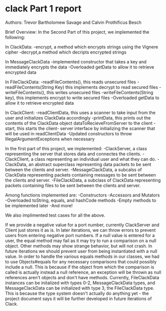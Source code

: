 # clack Part 1 report
Authors: Trevor Bartholomew Savage and Calvin Prothificus Besch
  
  Brief Overview:
  In the Second Part of this project, we implemented the following:
  
  In ClackData:
  -encrypt, a method which encrypts strings using the Vignere cipher
  -decrypt,a method which decripts encrypted strings
  
  In MessageClackData
  -implemented constructor that takes a key and immediately encrypts the data
  -Overloaded getData to allow it to retrieve encrypted data
  
  In FileClackData:
  -readFileContents(), this  reads unsecured files
  -readFileContents(String Key) this implements decrypt to read secured files
  -writeFileContents(), this writes unsecured files
  -writeFileContents(String key), this implements encrypt to write secured files
  -Overloaded getData to allow it to retrieve encrypted data

  In ClackClient:
  -readClientData, this uses a scanner to take input from the user and initializes ClackData accordingly
  -printData, this prints out the contents of the ClackData object dataToRecieveFromServer to the client
  -start, this starts the client- server interface by initializing the scanner that will be used in readClientData
  -Updated constructors to throw IllegalArgumentExceptions when necessary
  
  
  
  
  
  In the first part of this project, we implemented:
  -ClackServer, a class representing the server that stores data and connectes the clients.
  -ClackClient, a class representing an individual user and what they can do.
  -ClackData, an abstract superclass representing data packets to be sent between the clients and server.
  -MessageClackData, a subcalss of ClackData representing packets containing messages to be sent between the clients and server.
  -FileClackData, a subclass of ClackData representing packets containing files to be sent between the clients and server.
  
  Among functions implemented are:
  -Constructors
  -Accessors and Mutators
  -Overloaded toString, equals, and hashCode methods
  -Empty methods to be implemented later
  -And more!
  
  We also implimented test cases for all the above.
  
  If we provide a negative value for a port number, currently ClackServer and Client just stores it as is. In later iterations, we can throw errors to prevent users from entering negative port numbers.
  If a null value is entered for a user, the equal method may fail as it may try to run a comparison on a null object. Other methods may show strange behavior, but will not crash. In future iterations we should prevent user from being instantiated with a null value.
  In order to handle the various equals methods in our classes, we had to use Objects#equals for any necessary comparisons that could possibly include a null. This is because if the object from which the comparison is called is actually instead a null reference, an exception will be thrown as null references aren't objects and don't have methods.
  Currently, FileClackData instances can be initalized with types 0-2, MessageClackData types, and MessageClackData can be initialized with type 3, the FileClackData type. This is because the type system doesn't actually do anything yet - the project document says it will be further developed in future iterations of Clack.
